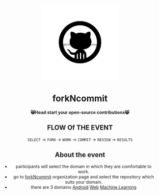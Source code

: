 <div align="center" id="top"> 
  <img src="https://github.com/forkNcommit2021/forkNcommit2021/blob/main/WhatsApp%20Image%202021-03-14%20at%2012.55.05.jpeg"  width="250" height="250"/>

<h1 align="center">forkNcommit</h1>

<h4 align="center">
	😸Head start your open-source contributions😸
</h4>

<h2 align="center">
FLOW Of THE EVENT
</h2>

`SELECT` -> `FORK` -> `WORK` -> `COMMIT` -> `REVIEW` -> `RESULTS` 

<h2 align="center">
About the event
</h2>

- participants will select the domain in which they are comfortable to work.
- go to [forkNcommit](https://github.com/forkNcommit2021) organization page and select the repository which suits your domain.
- there are 3 domains [Android](https://github.com/forkNcommit2021/Android) [Web](https://github.com/forkNcommit2021/WebDev) [Machine Learning](https://github.com/forkNcommit2021/MachineLearning)

